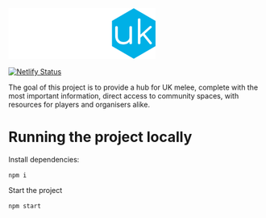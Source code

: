 <img src="/src/assets/img/title.svg" height="100px">

[![Netlify Status](https://api.netlify.com/api/v1/badges/63f7f971-929b-4de2-b04f-255c1435f618/deploy-status)](https://app.netlify.com/sites/meleeuk/deploys)

The goal of this project is to provide a hub for UK melee, complete with the most important information, direct access to community spaces, with resources for players and organisers alike.

# Running the project locally

Install dependencies:

```
npm i
```

Start the project

```
npm start
```
